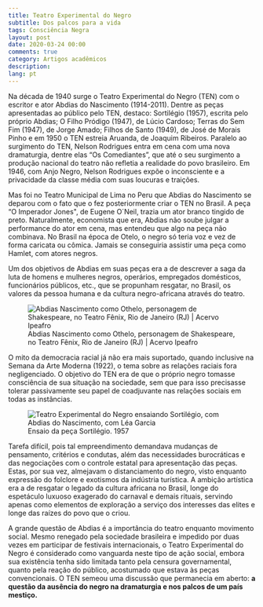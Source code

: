 ```yaml
---
title: Teatro Experimental do Negro
subtitle: Dos palcos para a vida
tags: Consciência Negra
layout: post
date: 2020-03-24 00:00
comments: true
category: Artigos acadêmicos
description:
lang: pt
---
```


Na década de 1940 surge o Teatro Experimental do Negro (TEN) com o escritor e ator Abdias do Nascimento (1914-2011).
Dentre as peças apresentadas ao público pelo TEN, destaco: Sortilégio (1957), escrita pelo próprio Abdias;
O Filho Pródigo (1947), de Lúcio Cardoso; Terras do Sem Fim (1947), de Jorge Amado;
Filhos de Santo (1949), de José de Morais Pinho e em 1950 o TEN estreia Aruanda, de Joaquim Ribeiros.
Paralelo ao surgimento do TEN, Nelson Rodrigues entra em cena com uma nova dramaturgia, dentre elas “Os Comediantes”,
que até o seu surgimento a produção nacional do teatro não refletia a realidade do povo brasileiro.
Em 1946, com Anjo Negro, Nelson Rodrigues expõe o inconsciente e a privacidade da classe média com suas loucuras e traições.

Mas foi no Teatro Municipal de Lima no Peru que Abdias do Nascimento se deparou com o fato que o fez posteriormente criar
o TEN no Brasil. A peça “O Imperador Jones", de Eugene O´Neil, trazia um ator branco tingido de preto. Naturalmente,
economista que era, Abdias não soube julgar a performance do ator em cena, mas entendeu que algo na peça não combinava.
No Brasil na época de Otelo, o negro só teria voz e vez de forma caricata ou cômica. Jamais se conseguiria assistir
uma peça como Hamlet, com atores negros.

Um dos objetivos de Abdias em suas peças era a de descrever a saga da luta de homens e mulheres negros, operários,
empregados domésticos, funcionários públicos, etc., que se propunham resgatar, no Brasil, os valores da pessoa humana
e da cultura negro-africana através do teatro.

<figure>
<img src="https://www.itaucultural.org.br/ocupacao/wp-content/uploads-storage/2016/11/Foto-118_19x25-754x1024.jpg"
alt="Abdias Nascimento como Othelo, personagem de Shakespeare, no Teatro Fênix, Rio de Janeiro (RJ) | Acervo Ipeafro"
style="display: block; margin-left: auto; margin-right: auto;">
<figcaption class="figure-caption text-center">
Abdias Nascimento como Othelo, personagem de Shakespeare, no Teatro Fênix, Rio de Janeiro (RJ) | Acervo Ipeafro
</figcaption>
</figure>

O mito da democracia racial já não era mais suportado, quando inclusive na Semana da Arte Moderna (1922),
o tema sobre as relações raciais fora negligenciado.
O objetivo do TEN era de que o próprio negro tomasse consciência de sua situação na sociedade,
sem que para isso precisasse tolerar passivamente seu papel de coadjuvante nas relações sociais em todas as instâncias.

<figure>
<img src="https://upload.wikimedia.org/wikipedia/commons/thumb/1/1f/Teatro_Experimental_do_Negro_ensaiando_Sortil%C3%A9gio%2C_com_Abdias_do_Nascimento%2C_com_L%C3%A9a_Garcia.tif/lossy-page1-593px-Teatro_Experimental_do_Negro_ensaiando_Sortil%C3%A9gio%2C_com_Abdias_do_Nascimento%2C_com_L%C3%A9a_Garcia.tif.jpg"
alt="Teatro Experimental do Negro ensaiando Sortilégio, com Abdias do Nascimento, com Léa Garcia"
style="display: block; margin-left: auto; margin-right: auto;">
<figcaption class="figure-caption text-center"> Ensaio da peça Sortilégio. 1957</figcaption>
</figure>

Tarefa difícil, pois tal empreendimento demandava mudanças de pensamento, critérios e condutas, além das necessidades
burocráticas e das negociações com o controle estatal para apresentação das peças. Estas, por sua vez, almejavam o
distanciamento do negro, visto enquanto expressão do folclore e exotismos da indústria turística.
A ambição artística era a de resgatar o legado da cultura africana no Brasil, longe do espetáculo luxuoso exagerado do
carnaval e demais rituais, servindo apenas como elementos de exploração a serviço dos interesses das elites e longe das
raízes do povo que o criou.

A grande questão de Abdias é a importância do teatro enquanto movimento social. Mesmo renegado pela sociedade brasileira
e impedido por duas vezes em participar de festivais internacionais, o Teatro Experimental do Negro é considerado como
vanguarda neste tipo de ação social, embora sua existência tenha sido limitada tanto pela censura governamental,
quanto pela reação do público, acostumado que estava às peças convencionais. O TEN semeou uma discussão que permanecia
em aberto: **a questão da ausência do negro na dramaturgia e nos palcos de um país mestiço.**
